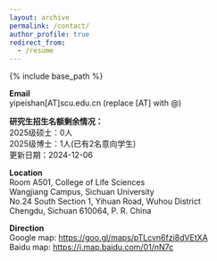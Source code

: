 ```yaml
---
layout: archive
permalink: /contact/
author_profile: true
redirect_from:
  - /resume
---
```


{% include base_path %}

<b>Email</b> <br>
yipeishan[AT]scu.edu.cn (replace [AT] with @)

<b>研究生招生名额剩余情况：</b> <br>
2025级硕士：0人 <br>
2025级博士：1人(已有2名意向学生) <br>
更新日期：2024-12-06

<b>Location</b> <br>
Room A501, College of Life Sciences <br>
Wangjiang Campus, Sichuan University <br>
No.24 South Section 1, Yihuan Road, Wuhou District <br>
Chengdu, Sichuan 610064, P. R. China

<b>Direction</b> <br>
Google map: <a href="https://goo.gl/maps/pTLcvn6fzi8dVEtXA">https://goo.gl/maps/pTLcvn6fzi8dVEtXA</a> <br>
Baidu map: <a href="https://j.map.baidu.com/01/nN7c">https://j.map.baidu.com/01/nN7c</a>